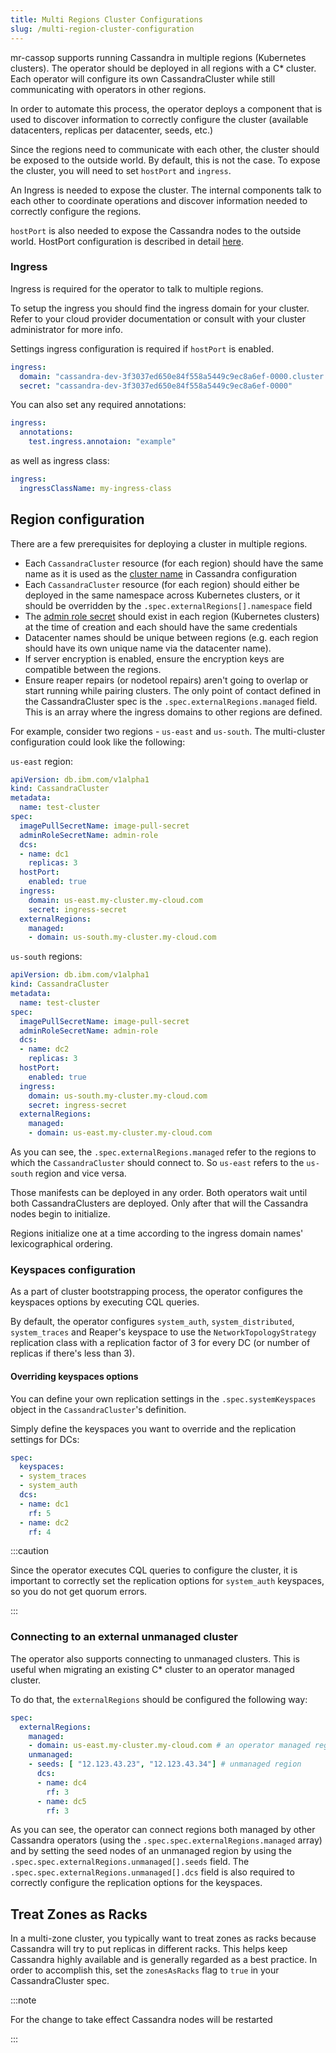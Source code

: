 ```yaml
---
title: Multi Regions Cluster Configurations
slug: /multi-region-cluster-configuration
---
```


mr-cassop supports running Cassandra in multiple regions (Kubernetes clusters). The operator should be deployed in all regions with a C* cluster. Each operator will configure its own CassandraCluster while still communicating with operators in other regions. 

In order to automate this process, the operator deploys a component that is used to discover information to correctly configure the cluster (available datacenters, replicas per datacenter, seeds, etc.)

Since the regions need to communicate with each other, the cluster should be exposed to the outside world. By default, this is not the case. To expose the cluster, you will need to set `hostPort` and `ingress`.
 
An Ingress is needed to expose the cluster. The internal components talk to each other to coordinate operations and discover information needed to correctly configure the regions.

`hostPort` is also needed to expose the Cassandra nodes to the outside world. HostPort configuration is described in detail [here](exposing-clusters.md).

### Ingress

Ingress is required for the operator to talk to multiple regions.

To setup the ingress you should find the ingress domain for your cluster. Refer to your cloud provider documentation or consult with your cluster administrator for more info.

Settings ingress configuration is required if `hostPort` is enabled.

```yaml
ingress:
  domain: "cassandra-dev-3f3037ed650e84f558a5449c9ec8a6ef-0000.cluster.domain"
  secret: "cassandra-dev-3f3037ed650e84f558a5449c9ec8a6ef-0000"
```

You can also set any required annotations:

```yaml
ingress:
  annotations:
    test.ingress.annotaion: "example"
```

as well as ingress class:

```yaml
ingress:
  ingressClassName: my-ingress-class
```

## Region configuration

There are a few prerequisites for deploying a cluster in multiple regions.

* Each `CassandraCluster` resource (for each region) should have the same name as it is used as the [cluster name](https://cassandra.apache.org/doc/latest/cassandra/configuration/cass_yaml_file.html#cluster_name) in Cassandra configuration
* Each `CassandraCluster` resource (for each region) should either be deployed in the same namespace across Kubernetes clusters, or it should be overridden by the `.spec.externalRegions[].namespace` field
* The [admin role secret](admin-auth.md) should exist in each region (Kubernetes clusters) at the time of creation and each should have the same credentials
* Datacenter names should be unique between regions (e.g. each region should have its own unique name via the datacenter name).
* If server encryption is enabled, ensure the encryption keys are compatible between the regions.
* Ensure reaper repairs (or nodetool repairs) aren't going to overlap or start running while pairing clusters.
The only point of contact defined in the CassandraCluster spec is the `.spec.externalRegions.managed` field. This is an array where the ingress domains to other regions are defined.

For example, consider two regions - `us-east` and `us-south`. The multi-cluster configuration could look like the following:

`us-east` region:

```yaml
apiVersion: db.ibm.com/v1alpha1
kind: CassandraCluster
metadata:
  name: test-cluster
spec:
  imagePullSecretName: image-pull-secret
  adminRoleSecretName: admin-role
  dcs:
  - name: dc1
    replicas: 3
  hostPort:
    enabled: true
  ingress:
    domain: us-east.my-cluster.my-cloud.com
    secret: ingress-secret
  externalRegions:
    managed:
    - domain: us-south.my-cluster.my-cloud.com
```

`us-south` regions:
```yaml
apiVersion: db.ibm.com/v1alpha1
kind: CassandraCluster
metadata:
  name: test-cluster
spec:
  imagePullSecretName: image-pull-secret
  adminRoleSecretName: admin-role
  dcs:
  - name: dc2
    replicas: 3
  hostPort:
    enabled: true
  ingress:
    domain: us-south.my-cluster.my-cloud.com
    secret: ingress-secret
  externalRegions:
    managed:
    - domain: us-east.my-cluster.my-cloud.com
```

As you can see, the `.spec.externalRegions.managed` refer to the regions to which the `CassandraCluster` should connect to. So `us-east` refers to the `us-south` region and vice versa.

Those manifests can be deployed in any order. Both operators wait until both CassandraClusters are deployed. Only after that will the Cassandra nodes begin to initialize.

Regions initialize one at a time according to the ingress domain names' lexicographical ordering.

### Keyspaces configuration

As a part of cluster bootstrapping process, the operator configures the keyspaces options by executing CQL queries.

By default, the operator configures `system_auth`, `system_distributed`, `system_traces` and Reaper's keyspace to use the `NetworkTopologyStrategy` replication class with a replication factor of 3 for every DC (or number of replicas if there's less than 3).

#### Overriding keyspaces options
You can define your own replication settings in the `.spec.systemKeyspaces` object in the `CassandraCluster`'s definition.

Simply define the keyspaces you want to override and the replication settings for DCs:

```yaml
spec:
  keyspaces:
  - system_traces
  - system_auth
  dcs:
  - name: dc1
    rf: 5
  - name: dc2
    rf: 4
```

:::caution

Since the operator executes CQL queries to configure the cluster, it is important to correctly set the replication options for `system_auth` keyspaces, so you do not get quorum errors.

:::


### Connecting to an external unmanaged cluster

The operator also supports connecting to unmanaged clusters. This is useful when migrating an existing C* cluster to an operator managed cluster.

To do that, the `externalRegions` should be configured the following way:

```yaml
spec:
  externalRegions:
    managed:
    - domain: us-east.my-cluster.my-cloud.com # an operator managed region
    unmanaged:
    - seeds: [ "12.123.43.23", "12.123.43.34"] # unmanaged region
      dcs:
      - name: dc4
        rf: 3
      - name: dc5
        rf: 3
```

As you can see, the operator can connect regions both managed by other Cassandra operators (using the `.spec.spec.externalRegions.managed` array) and by setting the seed nodes of an unmanaged region by using the `.spec.spec.externalRegions.unmanaged[].seeds` field. 
The `.spec.spec.externalRegions.unmanaged[].dcs` field is also required to correctly configure the replication options for the keyspaces.

## Treat Zones as Racks

In a multi-zone cluster, you typically want to treat zones as racks because Cassandra will try to put replicas in different racks. This helps keep Cassandra highly available and is generally regarded as a best practice. 
In order to accomplish this, set the `zonesAsRacks` flag to `true` in your CassandraCluster spec.

:::note

For the change to take effect Cassandra nodes will be restarted

:::
